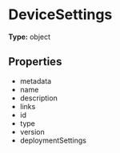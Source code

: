 # DeviceSettings


**Type:** object

## Properties
* metadata
* name
* description
* links
* id
* type
* version
* deploymentSettings
